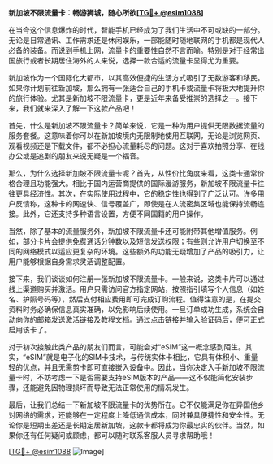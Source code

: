**新加坡不限流量卡：畅游狮城，随心所欲[[TG💪+ @esim1088](https://t.me/s/esim1088)]**

在当今这个信息爆炸的时代，智能手机已经成为了我们生活中不可或缺的一部分。无论是日常通讯、工作需求还是休闲娱乐，一部能随时随地联网的手机都是现代人必备的装备。而说到手机上网，流量卡的重要性自然不言而喻。特别是对于经常出国旅行或者长期居住海外的人来说，选择一款合适的流量卡显得尤为重要。

新加坡作为一个国际化大都市，以其高效便捷的生活方式吸引了无数游客和移民。如果你计划前往新加坡，那么拥有一张适合自己的手机卡或流量卡将极大地提升你的旅行体验。尤其是新加坡不限流量卡，更是近年来备受推崇的选择之一。接下来，我们就来深入了解一下这款产品吧！

首先，什么是新加坡不限流量卡？简单来说，它是一种为用户提供无限数据流量的服务套餐。这意味着你可以在新加坡境内无限制地使用互联网，无论是浏览网页、观看视频还是下载文件，都不必担心流量耗尽的问题。这对于喜欢拍照分享、在线办公或是追剧的朋友来说无疑是一个福音。

那么，为什么选择新加坡不限流量卡呢？首先，从性价比角度来看，这类卡通常价格合理且功能强大。相比于国内运营商提供的国际漫游服务，新加坡不限流量卡往往更具经济性。其次，在实际使用过程中，它的稳定性也得到了广泛认可。许多用户反馈称，这种卡的网速快、信号覆盖广，即使是在人流密集区域也能保持流畅连接。此外，它还支持多种语言设置，方便不同国籍的用户操作。

当然，除了基本的流量服务外，新加坡不限流量卡还可能附带其他增值服务。例如，部分卡片会提供免费通话分钟数以及短信发送权限；有些则允许用户切换至不同的网络模式以适应更复杂的环境。这些额外的功能无疑增加了产品的吸引力，让用户能够根据自身需求灵活调整配置。

接下来，我们谈谈如何注册一张新加坡不限流量卡。一般来说，这类卡片可以通过线上渠道购买并激活。用户只需访问官方指定网站，按照指引填写个人信息（如姓名、护照号码等），然后支付相应费用即可完成订购流程。值得注意的是，在提交资料时务必确保信息真实准确，以免影响后续使用。一旦订单成功生成，系统会自动向你的邮箱发送激活链接及教程文档。通过点击链接并输入验证码后，便可正式启用该卡了。

对于初次接触此类产品的朋友们而言，可能会对“eSIM”这一概念感到陌生。其实，“eSIM”就是电子化的SIM卡技术，与传统实体卡相比，它具有体积小、重量轻的优点，并且无需剪卡即可直接嵌入设备中。因此，当你决定入手新加坡不限流量卡时，不妨考虑一下是否需要支持eSIM版本的产品——这不仅能简化安装步骤，还能避免因物理损坏而导致无法正常使用的情况发生。

最后，让我们总结一下新加坡不限流量卡的优势所在。它不仅能满足你在异国他乡对网络的需求，还能够在一定程度上降低通信成本，同时兼具便捷性和安全性。无论你是短期出差还是长期定居新加坡，这款卡都将成为你最忠实的伙伴。当然，如果你还有任何疑问或顾虑，都可以随时联系客服人员寻求帮助哦！

[[TG💪+ @esim1088](https://t.me/s/esim1088) ![Image](https://i.postimg.cc/4NQfJmqS/Snipaste-2025-05-13-00-14-12.png)]